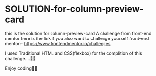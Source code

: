 # SOLUTION-for-column-preview-card

this is the solution for column-preview-card 
A challenge from front-end mentor here is the link if you also want to challenge yourself 
front-end mentor:- https://www.frontendmentor.io/challenges

I used Traditional HTML and CSS(flexbox) for the complition of this challenge....🙌🙌

Enjoy coding🥳🎊

